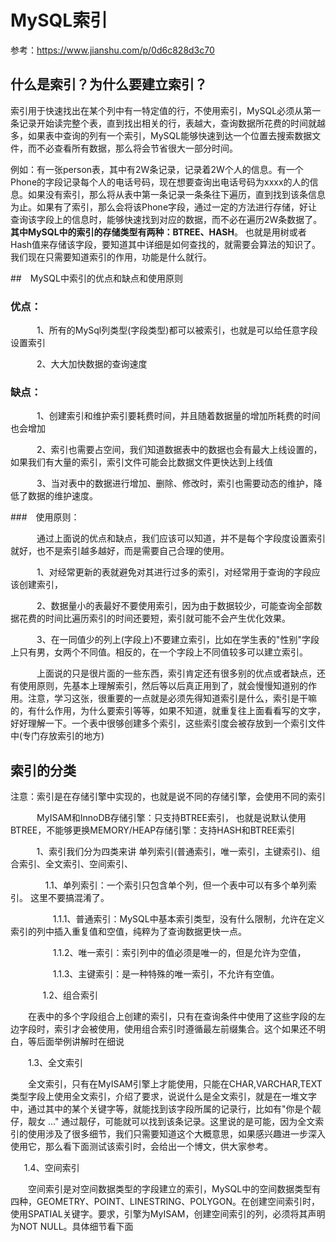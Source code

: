 # MySQL索引

参考：https://www.jianshu.com/p/0d6c828d3c70

## 什么是索引？为什么要建立索引？

索引用于快速找出在某个列中有一特定值的行，不使用索引，MySQL必须从第一条记录开始读完整个表，直到找出相关的行，表越大，查询数据所花费的时间就越多，如果表中查询的列有一个索引，MySQL能够快速到达一个位置去搜索数据文件，而不必查看所有数据，那么将会节省很大一部分时间。

例如：有一张person表，其中有2W条记录，记录着2W个人的信息。有一个Phone的字段记录每个人的电话号码，现在想要查询出电话号码为xxxx的人的信息。如果没有索引，那么将从表中第一条记录一条条往下遍历，直到找到该条信息为止。如果有了索引，那么会将该Phone字段，通过一定的方法进行存储，好让查询该字段上的信息时，能够快速找到对应的数据，而不必在遍历2W条数据了。**其中MySQL中的索引的存储类型有两种：BTREE、HASH**。 也就是用树或者Hash值来存储该字段，要知道其中详细是如何查找的，就需要会算法的知识了。我们现在只需要知道索引的作用，功能是什么就行。

##　MySQL中索引的优点和缺点和使用原则

### 优点：

　　　1、所有的MySql列类型(字段类型)都可以被索引，也就是可以给任意字段设置索引

　　　2、大大加快数据的查询速度

### 缺点：

　　　1、创建索引和维护索引要耗费时间，并且随着数据量的增加所耗费的时间也会增加

　　　2、索引也需要占空间，我们知道数据表中的数据也会有最大上线设置的，如果我们有大量的索引，索引文件可能会比数据文件更快达到上线值

　　　3、当对表中的数据进行增加、删除、修改时，索引也需要动态的维护，降低了数据的维护速度。

###　使用原则：

　　　通过上面说的优点和缺点，我们应该可以知道，并不是每个字段度设置索引就好，也不是索引越多越好，而是需要自己合理的使用。

　　　1、对经常更新的表就避免对其进行过多的索引，对经常用于查询的字段应该创建索引，

　　　2、数据量小的表最好不要使用索引，因为由于数据较少，可能查询全部数据花费的时间比遍历索引的时间还要短，索引就可能不会产生优化效果。

　　　3、在一同值少的列上(字段上)不要建立索引，比如在学生表的"性别"字段上只有男，女两个不同值。相反的，在一个字段上不同值较多可以建立索引。

　　　上面说的只是很片面的一些东西，索引肯定还有很多别的优点或者缺点，还有使用原则，先基本上理解索引，然后等以后真正用到了，就会慢慢知道别的作用。注意，学习这张，很重要的一点就是必须先得知道索引是什么，索引是干嘛的，有什么作用，为什么要索引等等，如果不知道，就重复往上面看看写的文字，好好理解一下。一个表中很够创建多个索引，这些索引度会被存放到一个索引文件中(专门存放索引的地方)


## 索引的分类　　

注意：索引是在存储引擎中实现的，也就是说不同的存储引擎，会使用不同的索引

　　　MyISAM和InnoDB存储引擎：只支持BTREE索引， 也就是说默认使用BTREE，不能够更换MEMORY/HEAP存储引擎：支持HASH和BTREE索引

　       1、索引我们分为四类来讲 单列索引(普通索引，唯一索引，主键索引)、组合索引、全文索引、空间索引、

　　       1.1、单列索引：一个索引只包含单个列，但一个表中可以有多个单列索引。 这里不要搞混淆了。

　　　　   1.1.1、普通索引：MySQL中基本索引类型，没有什么限制，允许在定义索引的列中插入重复值和空值，纯粹为了查询数据更快一点。

　　　　   1.1.2、唯一索引：索引列中的值必须是唯一的，但是允许为空值，

　　　　   1.1.3、主键索引：是一种特殊的唯一索引，不允许有空值。

　　      1.2、组合索引

　　在表中的多个字段组合上创建的索引，只有在查询条件中使用了这些字段的左边字段时，索引才会被使用，使用组合索引时遵循最左前缀集合。这个如果还不明白，等后面举例讲解时在细说

　　1.3、全文索引

　　全文索引，只有在MyISAM引擎上才能使用，只能在CHAR,VARCHAR,TEXT类型字段上使用全文索引，介绍了要求，说说什么是全文索引，就是在一堆文字中，通过其中的某个关键字等，就能找到该字段所属的记录行，比如有"你是个靓仔，靓女 ..." 通过靓仔，可能就可以找到该条记录。这里说的是可能，因为全文索引的使用涉及了很多细节，我们只需要知道这个大概意思，如果感兴趣进一步深入使用它，那么看下面测试该索引时，会给出一个博文，供大家参考。

　  1.4、空间索引

　　空间索引是对空间数据类型的字段建立的索引，MySQL中的空间数据类型有四种，GEOMETRY、POINT、LINESTRING、POLYGON。在创建空间索引时，使用SPATIAL关键字。要求，引擎为MyISAM，创建空间索引的列，必须将其声明为NOT NULL。具体细节看下面


